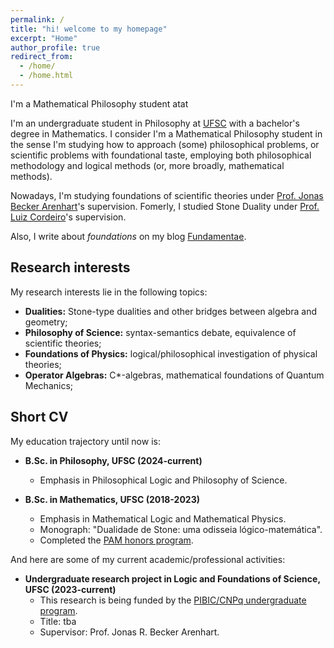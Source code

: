 ```yaml
---
permalink: /
title: "hi! welcome to my homepage"
excerpt: "Home"
author_profile: true
redirect_from: 
  - /home/
  - /home.html
---
```


I'm a Mathematical Philosophy student atat 

I'm an undergraduate student in Philosophy at [UFSC](https://ufsc.br/) with a bachelor's degree in Mathematics. I consider I'm a Mathematical Philosophy student in the sense I'm studying how to approach (some) philosophical problems, or scientific problems with foundational taste, employing both philosophical methodology and logical methods (or, more broadly, mathematical methods).

Nowadays, I'm studying foundations of scientific theories under [Prof. Jonas Becker Arenhart](https://fil.cfh.ufsc.br/jonas-becker-arenhart/)'s supervision. Fomerly, I studied Stone Duality under [Prof. Luiz Cordeiro](http://mtm.ufsc.br/~cordeiro/)'s supervision.

Also, I write about _foundations_ on my blog [Fundamentae](http://fundamentae.com).

## Research interests

My research interests lie in the following topics:

* **Dualities:** Stone-type dualities and other bridges between algebra and geometry;
* **Philosophy of Science:** syntax-semantics debate, equivalence of scientific theories;
* **Foundations of Physics:** logical/philosophical investigation of physical theories;
* **Operator Algebras:** C*-algebras, mathematical foundations of Quantum Mechanics;


## Short CV

My education trajectory until now is:

* **B.Sc. in Philosophy, UFSC (2024-current)**
  * Emphasis in Philosophical Logic and Philosophy of Science.

* **B.Sc. in Mathematics, UFSC (2018-2023)**
  * Emphasis in Mathematical Logic and Mathematical Physics.
  * Monograph: "Dualidade de Stone: uma odisseia lógico-matemática".
  * Completed the [PAM honors program](http://pam.mtm.ufsc.br/).

And here are some of my current academic/professional activities:

* **Undergraduate research project in Logic and Foundations of Science, UFSC (2023-current)**
  * This research is being funded by the [PIBIC/CNPq undergraduate program](http://pibic.propesq.ufsc.br/).
  * Title: tba
  * Supervisor: Prof. Jonas R. Becker Arenhart.
